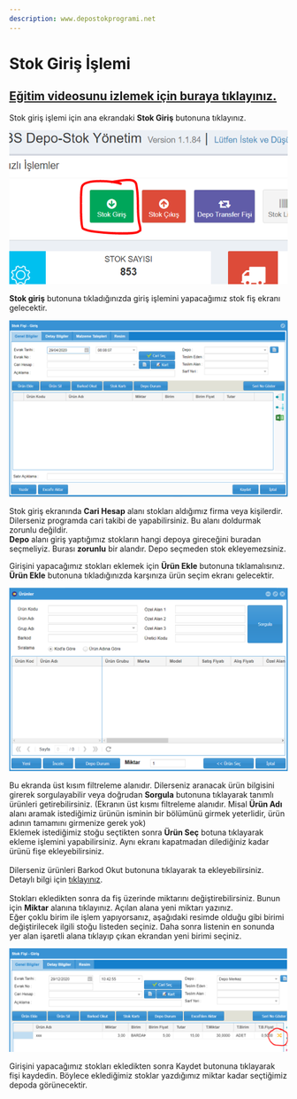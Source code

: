 ```yaml
---
description: www.depostokprogrami.net
---
```


# Stok Giriş İşlemi

## [Eğitim videosunu izlemek için buraya tıklayınız.](https://youtu.be/TREtr7GmpNc)

Stok giriş işlemi için ana ekrandaki **Stok Giriş** butonuna tıklayınız.

![Stok Giriş](<../.gitbook/assets/image (28).png>)

**Stok giriş** butonuna tıkladığınızda giriş işlemini yapacağımız stok fiş ekranı gelecektir.&#x20;

![Stok Giriş Fiş Ekranı](<../.gitbook/assets/image (29).png>)

Stok giriş ekranında **Cari Hesap** alanı stokları aldığımız firma veya kişilerdir. Dilerseniz programda cari takibi de yapabilirsiniz. Bu alanı doldurmak zorunlu değildir.  \
**Depo** alanı giriş yaptığımız stokların hangi depoya gireceğini buradan seçmeliyiz. Burası **zorunlu** bir alandır. Depo seçmeden stok ekleyemezsiniz.

Girişini yapacağımız stokları eklemek için **Ürün Ekle** butonuna tıklamalısınız. **Ürün Ekle** butonuna tıkladığınızda karşınıza ürün seçim ekranı gelecektir.&#x20;

![](<../.gitbook/assets/image (20).png>)

Bu ekranda üst kısım filtreleme alanıdır. Dilerseniz aranacak ürün bilgisini girerek sorgulayabilir veya doğrudan **Sorgula** butonuna tıklayarak tanımlı ürünleri getirebilirsiniz. (Ekranın üst kısmı filtreleme alanıdır. Misal **Ürün Adı** alanı aramak istediğimiz ürünün isminin bir bölümünü girmek yeterlidir, ürün adının tamamını girmenize gerek yok)\
Eklemek istediğimiz stoğu seçtikten sonra **Ürün Seç** botuna tıklayarak ekleme işlemini yapabilirsiniz. Aynı ekranı kapatmadan dilediğiniz kadar ürünü fişe ekleyebilirsiniz.\
\
Dilerseniz ürünleri Barkod Okut butonuna tıklayarak ta ekleyebilirsiniz. Detaylı bilgi için [tıklayınız](https://ebsyazilim.gitbook.io/depo-stok-programi/stok-islemleri/barkod-ile-stok-cikisi-nasil-yapilir). \
\
Stokları ekledikten sonra da fiş üzerinde miktarını değiştirebilirsiniz. Bunun için **Miktar** alanına tıklayınız. Açılan alana yeni miktarı yazınız.\
Eğer çoklu birim ile işlem yapıyorsanız, aşağıdaki resimde olduğu gibi birimi değiştirilecek ilgili stoğu listeden seçiniz. Daha sonra listenin en sonunda yer alan işaretli alana tıklayıp çıkan ekrandan yeni birimi seçiniz.

![](<../.gitbook/assets/image (66).png>)

Girişini yapacağımız stokları ekledikten sonra Kaydet butonuna tıklayarak fişi kaydedin. Böylece eklediğimiz stoklar yazdığımız miktar kadar seçtiğimiz depoda görünecektir.&#x20;
